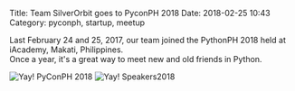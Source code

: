 Title: Team SilverOrbit goes to PyconPH 2018
Date: 2018-02-25 10:43
Category: pyconph, startup, meetup

Last February 24 and 25, 2017, our team joined the PythonPH 2018 held at iAcademy, Makati, Philippines.  
Once a year, it's a great way to meet new and old friends in Python.

![Yay! PyConPH 2018](/images/pyconph2018.jpg)
![Yay! Speakers2018](/images/pycon2018_speakers.jpg)
